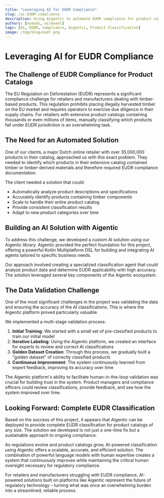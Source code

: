 ```yaml
---
title: "Leveraging AI for EUDR Compliance"
slug: /ai-EUDR-compliance
description: Using Aigentic to automate EUDR compliance for product catalogs
authors: [nsmnds, wilmveel]
tags: [AI, EUDR, Compliance, Aigentic, Product Classification]
image: /img/blog/eudr.png
---
```


# Leveraging AI for EUDR Compliance

## The Challenge of EUDR Compliance for Product Catalogs

The EU Regulation on Deforestation (EUDR) represents a significant compliance challenge for retailers and manufacturers dealing with timber-based products. This regulation prohibits placing illegally harvested timber on the EU market and requires operators to exercise due diligence in their supply chains. For retailers with extensive product catalogs containing thousands or even millions of items, manually classifying which products fall under EUDR jurisdiction is an overwhelming task.

<!-- truncate -->

## The Need for an Automated Solution

One of our clients, a major Dutch online retailer with over 35,000,000 products in their catalog, approached us with this exact problem. They needed to identify which products in their extensive catalog contained timber or timber-derived materials and therefore required EUDR compliance documentation. 

The client needed a solution that could:
- Automatically analyze product descriptions and specifications
- Accurately identify products containing timber components
- Scale to handle their entire product catalog
- Provide consistent classification results
- Adapt to new product categories over time

## Building an AI Solution with Aigentic

To address this challenge, we developed a custom AI solution using our Aigentic library. Aigentic provided the perfect foundation for this project, offering a powerful Kotlin Multiplatform DSL for building and integrating AI agents tailored to specific business needs.

Our approach involved creating a specialized classification agent that could analyze product data and determine EUDR applicability with high accuracy. The solution leveraged several key components of the Aigentic ecosystem:

## The Data Validation Challenge

One of the most significant challenges in the project was validating the data and ensuring the accuracy of the AI classifications. This is where the Aigentic platform proved particularly valuable.

We implemented a multi-stage validation process:

1. **Initial Training**: We started with a small set of pre-classified products to train our initial model
2. **Iterative Labeling**: Using the Aigentic platform, we created an interface for experts to review and correct AI classifications
3. **Golden Dataset Creation**: Through this process, we gradually built a "golden dataset" of correctly classified products
4. **Continuous Improvement**: The system continuously learned from expert feedback, improving its accuracy over time

The Aigentic platform's ability to facilitate human-in-the-loop validation was crucial for building trust in the system. Product managers and compliance officers could review classifications, provide feedback, and see how the system improved over time.

## Looking Forward: Complete EUDR Classification

Based on the success of this project, it appears that Aigentic can be deployed to provide complete EUDR classification for product catalogs of any size. The solution we developed is not just a one-time fix but a sustainable approach to ongoing compliance.

As regulations evolve and product catalogs grow, AI-powered classification using Aigentic offers a scalable, accurate, and efficient solution. The combination of powerful language models with human expertise creates a system that continuously improves while maintaining the critical human oversight necessary for regulatory compliance.

For retailers and manufacturers struggling with EUDR compliance, AI-powered solutions built on platforms like Aigentic represent the future of regulatory technology – turning what was once an overwhelming burden into a streamlined, reliable process.
